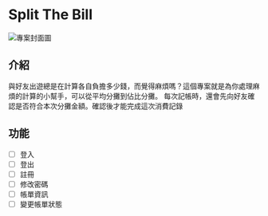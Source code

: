 # Split The Bill 
![專案封面圖]()

## 介紹
與好友出遊總是在計算各自負擔多少錢，而覺得麻煩嗎？這個專案就是為你處理麻煩的計算的小幫手，可以從平均分攤到佔比分攤。
每次記帳時，還會先向好友確認是否符合本次分攤金額。確認後才能完成這次消費記錄
## 功能


- [ ] 登入
- [ ] 登出
- [ ] 註冊
- [ ] 修改密碼
- [ ] 帳單資訊
- [ ] 變更帳單狀態
